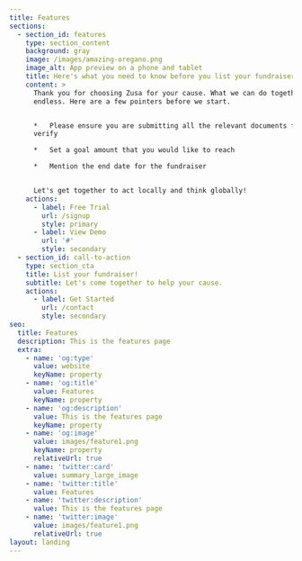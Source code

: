 ```yaml
---
title: Features
sections:
  - section_id: features
    type: section_content
    background: gray
    image: /images/amazing-oregano.png
    image_alt: App preview on a phone and tablet
    title: Here's what you need to know before you list your fundraiser
    content: >
      Thank you for choosing Zusa for your cause. What we can do together is
      endless. Here are a few pointers before we start.


      *   Please ensure you are submitting all the relevant documents for us to
      verify

      *   Set a goal amount that you would like to reach

      *   Mention the end date for the fundraiser


      Let's get together to act locally and think globally! 
    actions:
      - label: Free Trial
        url: /signup
        style: primary
      - label: View Demo
        url: '#'
        style: secondary
  - section_id: call-to-action
    type: section_cta
    title: List your fundraiser!
    subtitle: Let's come together to help your cause.
    actions:
      - label: Get Started
        url: /contact
        style: secondary
seo:
  title: Features
  description: This is the features page
  extra:
    - name: 'og:type'
      value: website
      keyName: property
    - name: 'og:title'
      value: Features
      keyName: property
    - name: 'og:description'
      value: This is the features page
      keyName: property
    - name: 'og:image'
      value: images/feature1.png
      keyName: property
      relativeUrl: true
    - name: 'twitter:card'
      value: summary_large_image
    - name: 'twitter:title'
      value: Features
    - name: 'twitter:description'
      value: This is the features page
    - name: 'twitter:image'
      value: images/feature1.png
      relativeUrl: true
layout: landing
---
```

